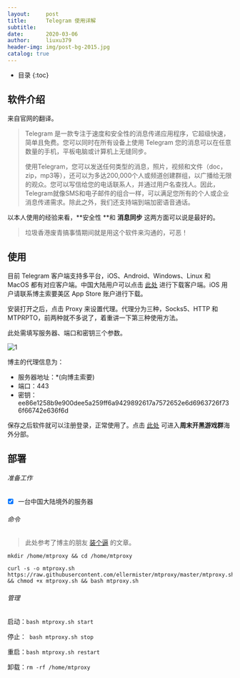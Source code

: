 ```yaml
---
layout:     post
title:      Telegram 使用详解
subtitle:   
date:       2020-03-06
author:     liuxu379
header-img: img/post-bg-2015.jpg
catalog: true
---
```


* 目录
  {:toc}


## 软件介绍
来自官网的翻译。

> Telegram 是一款专注于速度和安全性的消息传递应用程序，它超级快速，简单且免费。您可以同时在所有设备上使用 Telegram 您的消息可以在任意数量的手机，平板电脑或计算机上无缝同步。
>
> 使用Telegram，您可以发送任何类型的消息，照片，视频和文件（doc，zip，mp3等），还可以为多达200,000个人或频道创建群组，以广播给无限的观众。您可以写信给您的电话联系人，并通过用户名查找人。因此，Telegram就像SMS和电子邮件的组合一样，可以满足您所有的个人或企业消息传递需求。除此之外，我们还支持端到端加密语音通话。



以本人使用的经验来看，**安全性 **和 **消息同步** 这两方面可以说是最好的。

> 垃圾香港废青搞事情期间就是用这个软件来沟通的，可恶！



## 使用

目前 Telegram 客户端支持多平台，iOS、Android、Windows、Linux 和 MacOS 都有对应客户端。中国大陆用户可以点击 [此处](https://file.cyntec.cn/Software/Telegram) 进行下载客户端。iOS 用户请联系博主索要美区 App Store 账户进行下载。



安装打开之后，点击 Proxy 来设置代理。代理分为三种，Socks5、HTTP 和 MTPRPTO，前两种就不多说了，着重讲一下第三种使用方法。

此处需填写服务器、端口和密钥三个参数。

![1]({{site.url}}/img/post-img-telegram-1.png)



博主的代理信息为：

- 服务器地址：*(向博主索要)
- 端口：443
- 密钥：ee86e1258b9e900dee5a259ff6a9429892617a7572652e6d6963726f736f66742e636f6d



保存之后软件就可以注册登录，正常使用了。点击 [此处](t.me/ios_flex) 可进入**周末开黑游戏群**海外分部。



## 部署

###### 准备工作
- [x] 一台中国大陆境外的服务器

###### 命令

> 此处参考了博主的朋友 [装个逼](https://eller.tech/posts) 的文章。

```
mkdir /home/mtproxy && cd /home/mtproxy
```
```
curl -s -o mtproxy.sh https://raw.githubusercontent.com/ellermister/mtproxy/master/mtproxy.sh && chmod +x mtproxy.sh && bash mtproxy.sh
```



###### 管理

启动：`` bash mtproxy.sh start ``

停止：`` bash mtproxy.sh stop``

重启：``bash mtproxy.sh restart``

卸载：``rm -rf /home/mtproxy``
